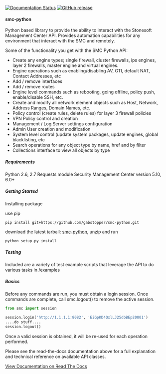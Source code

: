 [![Documentation Status](https://readthedocs.org/projects/smc-python/badge/?version=latest)](http://smc-python.readthedocs.io/en/latest/?badge=latest) [![GitHub release](https://img.shields.io/badge/version-0.3.8-brightgreen.svg)](https://github.com/gabstopper/smc-python/blob/master/smc/CHANGELOG)
#### smc-python

Python based library to provide the ability to interact with the Stonesoft Management Center API.
Provides automation capabilities for any environment that interact with the SMC and remotely.

Some of the functionality you get with the SMC Python API:

* Create any engine types; single firewall, cluster firewalls, ips engines, layer 2 firewalls, master engine and virtual engines.
* Engine operations such as enabling/disabling AV, GTI, default NAT, Contact Addresses, etc
* Add / remove interfaces
* Add / remove routes
* Engine level commands such as rebooting, going offline, policy push, enable/disable SSH, etc.
* Create and modify all network element objects such as Host, Network, Address Ranges, Domain Names, etc.
* Policy control (create rules, delete rules) for layer 3 firewall policies
* VPN Policy control and creation
* Management / Log Server settings configuration
* Admin User creation and modification
* System level control (update system packages, update engines, global blacklisting, etc
* Search operations for any object type by name, href and by filter
* Collections interface to view all objects by type


##### Requirements

Python 2.6, 2.7
Requests module
Security Management Center version 5.10, 6.0+

##### Getting Started

Installing package

use pip

`pip install git+https://github.com/gabstopper/smc-python.git`

download the latest tarball: [smc-python](https://github.com/gabstopper/smc-python/archive/master.zip), unzip and run

`python setup.py install`

##### Testing

Included are a variety of test example scripts that leverage the API to do various tasks in /examples

##### Basics

Before any commands are run, you must obtain a login session. Once commands are complete, call smc.logout() to remove the active session.

```python
from smc import session

session.login('http://1.1.1.1:8082', 'EiGpKD4QxlLJ25dbBEp20001')
....do stuff....
session.logout()
```

Once a valid session is obtained, it will be re-used for each operation performed.

 
Please see the read-the-docs documentation above for a full explanation and technical reference on available API classes.

[View Documentation on Read The Docs](http://smc-python.readthedocs.io/en/latest/?badge=latest)